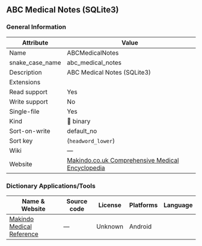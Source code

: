## ABC Medical Notes (SQLite3)

### General Information

| Attribute       | Value                                                                                           |
| --------------- | ----------------------------------------------------------------------------------------------- |
| Name            | ABCMedicalNotes                                                                                 |
| snake_case_name | abc_medical_notes                                                                               |
| Description     | ABC Medical Notes (SQLite3)                                                                     |
| Extensions      |                                                                                                 |
| Read support    | Yes                                                                                             |
| Write support   | No                                                                                              |
| Single-file     | Yes                                                                                             |
| Kind            | 🔢 binary                                                                                        |
| Sort-on-write   | default_no                                                                                      |
| Sort key        | (`headword_lower`)                                                                              |
| Wiki            | ―                                                                                               |
| Website         | [Makindo.co.uk Comprehensive Medical Encyclopedia](https://www.makindo.co.uk/topics/_index.php) |

### Dictionary Applications/Tools

| Name & Website                                                                                              | Source code | License | Platforms | Language |
| ----------------------------------------------------------------------------------------------------------- | ----------- | ------- | --------- | -------- |
| [Makindo Medical Reference](https://play.google.com/store/apps/details?id=com.pocketmednotes2014.secondapp) | ―           | Unknown | Android   |          |
